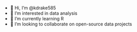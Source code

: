 - 👋 Hi, I’m @kdrake585
- 👀 I’m interested in data analysis
- 🌱 I’m currently learning R
- 💞️ I’m looking to collaborate on open-source data projects

<!---
kdrake585/kdrake585 is a ✨ special ✨ repository because its `README.md` (this file) appears on your GitHub profile.
You can click the Preview link to take a look at your changes.
--->
